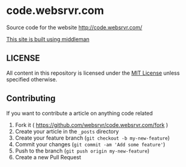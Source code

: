 code.websrvr.com
===============

Source code for the website http://code.websrvr.com/

[This site is built using middleman](http://middlemanapp.com/)

## LICENSE
All content in this repository is licensed under the [MIT License](LICENSE.txt)
unless specified otherwise.

## Contributing

If you want to contribute a article on anything code related

1. Fork it ( https://github.com/websrvr/code.websrvr.com/fork )
2. Create your article in the `_posts` directory
2. Create your feature branch (`git checkout -b my-new-feature`)
3. Commit your changes (`git commit -am 'Add some feature'`)
4. Push to the branch (`git push origin my-new-feature`)
5. Create a new Pull Request
